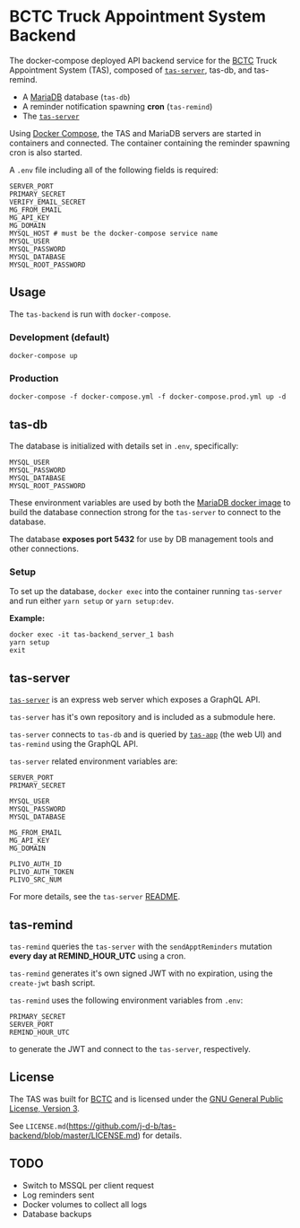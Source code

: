# BCTC Truck Appointment System Backend
The docker-compose deployed API backend service for the [BCTC](http://www.bctc-lb.com/) Truck Appointment System (TAS), composed of [`tas-server`](https://github.com/j-d-b/tas-server/), tas-db, and tas-remind.

* A [MariaDB](https://mariadb.org/) database (`tas-db`)
* A reminder notification spawning **cron** (`tas-remind`)
* The [`tas-server`](https://bitbucket.org/j-d-b/tas-server/)

Using [Docker Compose](https://docs.docker.com/compose/), the TAS and MariaDB servers are started in containers and connected. The container containing the reminder spawning cron is also started.

A `.env` file including all of the following fields is required:
```shell
SERVER_PORT
PRIMARY_SECRET
VERIFY_EMAIL_SECRET
MG_FROM_EMAIL
MG_API_KEY
MG_DOMAIN
MYSQL_HOST # must be the docker-compose service name
MYSQL_USER
MYSQL_PASSWORD
MYSQL_DATABASE
MYSQL_ROOT_PASSWORD
```

## Usage
The `tas-backend` is run with `docker-compose`.

### Development (default)
```
docker-compose up
```

### Production
```
docker-compose -f docker-compose.yml -f docker-compose.prod.yml up -d
```

## tas-db
The database is initialized with details set in `.env`, specifically:

```shell
MYSQL_USER
MYSQL_PASSWORD
MYSQL_DATABASE
MYSQL_ROOT_PASSWORD
```

These environment variables are used by both the [MariaDB docker image](https://hub.docker.com/_/mariadb/) to build the database connection strong for the `tas-server` to connect to the database.

The database **exposes port 5432** for use by DB management tools and other connections.

### Setup
To set up the database, `docker exec` into the container running `tas-server` and run either `yarn setup` or `yarn setup:dev`.

**Example:**
```
docker exec -it tas-backend_server_1 bash
yarn setup
exit
```

## tas-server
[`tas-server`](https://github.com/j-d-b/tas-server/) is an express web server which exposes a GraphQL API.

`tas-server` has it's own repository and is included as a submodule here.

`tas-server` connects to `tas-db` and is queried by [`tas-app`](https://github.com/j-d-b/tas-app/) (the web UI) and `tas-remind` using the GraphQL API.

`tas-server` related environment variables are:
```shell
SERVER_PORT
PRIMARY_SECRET

MYSQL_USER
MYSQL_PASSWORD
MYSQL_DATABASE

MG_FROM_EMAIL
MG_API_KEY
MG_DOMAIN

PLIVO_AUTH_ID
PLIVO_AUTH_TOKEN
PLIVO_SRC_NUM
```

For more details, see the `tas-server` [README](https://github.com/j-d-b/tas-server/blob/master/README.md).

## tas-remind
`tas-remind` queries the `tas-server` with the `sendApptReminders` mutation **every day at REMIND_HOUR_UTC** using a cron.

`tas-remind` generates it's own signed JWT with no expiration, using the `create-jwt` bash script.

`tas-remind` uses the following environment variables from `.env`:
```shell
PRIMARY_SECRET
SERVER_PORT
REMIND_HOUR_UTC
```
to generate the JWT and connect to the `tas-server`, respectively.

## License
The TAS was built for [BCTC](http://www.bctc-lb.com/) and is licensed under the [GNU General Public License, Version 3](https://www.gnu.org/licenses/gpl-3.0.en.html).

See `LICENSE.md`(https://github.com/j-d-b/tas-backend/blob/master/LICENSE.md) for details.

## TODO
* Switch to MSSQL per client request
* Log reminders sent
* Docker volumes to collect all logs
* Database backups
